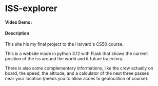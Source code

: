 # ISS-explorer
 
#### Video Demo: 

#### Description

This site his my final project to the Harvard's CS50 course.

This is a website made in python 3.12 with Flask that shows the current position of the iss around the world and it future trajectory.

There is also some complementary informations, like the crew actually on board, the speed, the altitude, and a calculator of the next three passes near your location (needs you to allow acces to geolocation of course).
